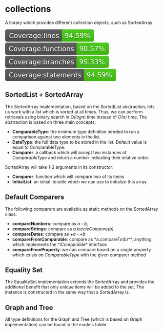 # collections

A library which provides different collection objects, such as SortedArray

![Coverage lines](./coverage/badge-lines.svg)
![Coverage functions](./coverage/badge-functions.svg)
![Coverage branches](./coverage/badge-branches.svg)
![Coverage statements](./coverage/badge-statements.svg)

## SortedList + SortedArray

The SortedArray implementation, based on the SortedList abstraction, lets us work with a list which is sorted at all times. Thus, we can perform retrievals using binary search in _O(logn)_ time instead of _O(n)_ time. The abstraction is based on three main concepts:

-   **ComparableType**: the minimum type definition needed to run a comparison against two elements in the list.
-   **DataType**: the full data type to be stored in the list. Default value is equal to ComparableType.
-   **Comparer**: a callback which will accept two instances of _ComparableType_ and return a number indicating their relative order.

SortedArray will take 1-2 arguments in its constructor:

-   **Comparer**: function which will compare two of its items
-   **InitialList**: an initial iterable which we can use to initialize this array

## Default Comparers

The following comparers are available as static methods on the SortedArray class:

-   **compareNumbers**: compare as _a - b_,
-   **compareStrings**: compare as _a.localeCompare(b)_
-   **compareDates**: compare as _+a - +b_
-   **compareFromComparable**: compare as *a.compareTo(b)\*\*, anything which implements the *iComparable\* interface
-   **compareFromProperty**: we can compare based on a single property which exists on _ComparableType_ with the given comparer method

## Equality Set

The EqualitySet implementation extends the SortedArray and provides the additional benefit that only unique items will be added to the set. The instance is constructed in the same way that a SortedArray is.

## Graph and Tree

All type definitions for the Graph and Tree (which is based on Graph implementation) can be found in the models folder.